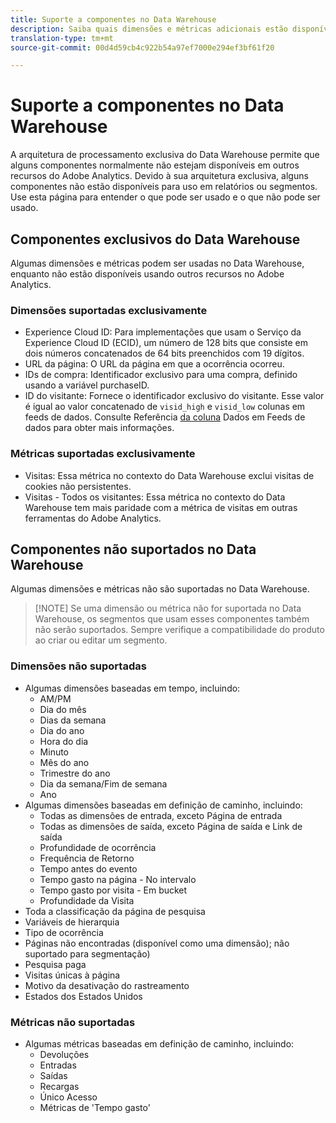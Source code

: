 ```yaml
---
title: Suporte a componentes no Data Warehouse
description: Saiba quais dimensões e métricas adicionais estão disponíveis no Data Warehouse e o que não é suportado.
translation-type: tm+mt
source-git-commit: 00d4d59cb4c922b54a97ef7000e294ef3bf61f20

---
```



# Suporte a componentes no Data Warehouse

A arquitetura de processamento exclusiva do Data Warehouse permite que alguns componentes normalmente não estejam disponíveis em outros recursos do Adobe Analytics. Devido à sua arquitetura exclusiva, alguns componentes não estão disponíveis para uso em relatórios ou segmentos. Use esta página para entender o que pode ser usado e o que não pode ser usado.

## Componentes exclusivos do Data Warehouse

Algumas dimensões e métricas podem ser usadas no Data Warehouse, enquanto não estão disponíveis usando outros recursos no Adobe Analytics.

### Dimensões suportadas exclusivamente

* Experience Cloud ID: Para implementações que usam o Serviço da Experience Cloud ID (ECID), um número de 128 bits que consiste em dois números concatenados de 64 bits preenchidos com 19 dígitos.
* URL da página: O URL da página em que a ocorrência ocorreu.
* IDs de compra: Identificador exclusivo para uma compra, definido usando a variável purchaseID.
* ID do visitante: Fornece o identificador exclusivo do visitante. Esse valor é igual ao valor concatenado de `visid_high` e `visid_low` colunas em feeds de dados. Consulte Referência [da coluna](../analytics-data-feed/c-df-contents/datafeeds-reference.md) Dados em Feeds de dados para obter mais informações.

### Métricas suportadas exclusivamente

* Visitas: Essa métrica no contexto do Data Warehouse exclui visitas de cookies não persistentes.
* Visitas - Todos os visitantes: Essa métrica no contexto do Data Warehouse tem mais paridade com a métrica de visitas em outras ferramentas do Adobe Analytics.

## Componentes não suportados no Data Warehouse

Algumas dimensões e métricas não são suportadas no Data Warehouse.

> [!NOTE] Se uma dimensão ou métrica não for suportada no Data Warehouse, os segmentos que usam esses componentes também não serão suportados. Sempre verifique a compatibilidade do produto ao criar ou editar um segmento.

### Dimensões não suportadas

* Algumas dimensões baseadas em tempo, incluindo:
   * AM/PM
   * Dia do mês
   * Dias da semana
   * Dia do ano
   * Hora do dia
   * Minuto
   * Mês do ano
   * Trimestre do ano
   * Dia da semana/Fim de semana
   * Ano
* Algumas dimensões baseadas em definição de caminho, incluindo:
   * Todas as dimensões de entrada, exceto Página de entrada
   * Todas as dimensões de saída, exceto Página de saída e Link de saída
   * Profundidade de ocorrência
   * Frequência de Retorno
   * Tempo antes do evento
   * Tempo gasto na página - No intervalo
   * Tempo gasto por visita - Em bucket
   * Profundidade da Visita
* Toda a classificação da página de pesquisa
* Variáveis de hierarquia
* Tipo de ocorrência
* Páginas não encontradas (disponível como uma dimensão); não suportado para segmentação)
* Pesquisa paga
* Visitas únicas à página
* Motivo da desativação do rastreamento
* Estados dos Estados Unidos

### Métricas não suportadas

* Algumas métricas baseadas em definição de caminho, incluindo:
   * Devoluções
   * Entradas
   * Saídas
   * Recargas
   * Único Acesso
   * Métricas de 'Tempo gasto'
